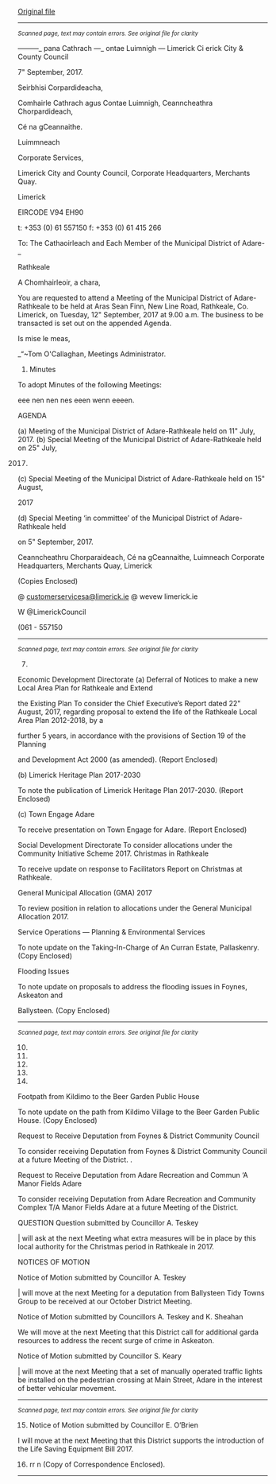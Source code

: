 [Original file](https://www.limerick.ie/sites/default/files/media/documents/2017-09/00%20Agenda%20-%20Monthly%20Meeting%20of%20the%20Municipal%20District%20of%20Adare-Rathkeale%20-%2012th%20September%202017.pdf)

---
*<small>Scanned page, text may contain errors. See original file for clarity</small>*  

———_ pana Cathrach
—_ ontae Luimnigh
— Limerick Ci
erick City
& County Council

7" September, 2017.

Seirbhisi Corpardideacha,

Comhairle Cathrach agus Contae Luimnigh,
Ceanncheathra Chorpardideach,

Cé na gCeannaithe.

Luimmneach

Corporate Services,

Limerick City and County Council,
Corporate Headquarters,
Merchants Quay.

Limerick

EIRCODE V94 EH90

t: +353 (0) 61 557150
f: +353 (0) 61 415 266

To: The Cathaoirleach and Each Member of the Municipal District of Adare- _

Rathkeale

A Chomhairleoir, a chara,

You are requested to attend a Meeting of the Municipal District of Adare-Rathkeale to be held at
Aras Sean Finn, New Line Road, Rathkeale, Co. Limerick, on Tuesday, 12" September, 2017 at
9.00 a.m. The business to be transacted is set out on the appended Agenda.

Is mise le meas,

_“~Tom O'Callaghan,
Meetings Administrator.

1. Minutes

To adopt Minutes of the following Meetings:

eee nen nen nes eeen wenn eeeen.

AGENDA

(a) Meeting of the Municipal District of Adare-Rathkeale held on 11" July, 2017.
(b) Special Meeting of the Municipal District of Adare-Rathkeale held on 25" July,

2017.

(c) Special Meeting of the Municipal District of Adare-Rathkeale held on 15" August,

2017

(d) Special Meeting ‘in committee’ of the Municipal District of Adare-Rathkeale held

on 5" September, 2017.

Ceanncheathru Chorparaideach, Cé na gCeannaithe, Luimneach
Corporate Headquarters, Merchants Quay, Limerick

(Copies Enclosed)

@ customerservicesa@limerick.ie
@ wevew limerick.ie

W @LimerickCouncil

(061 - 557150


---
*<small>Scanned page, text may contain errors. See original file for clarity</small>*  

7.

Economic Development Directorate
(a) Deferral of Notices to make a new Local Area Plan for Rathkeale and Extend

the Existing Plan
To consider the Chief Executive’s Report dated 22" August, 2017, regarding
proposal to extend the life of the Rathkeale Local Area Plan 2012-2018, by a

further 5 years, in accordance with the provisions of Section 19 of the Planning

and Development Act 2000 (as amended).
(Report Enclosed)

(b) Limerick Heritage Plan 2017-2030

To note the publication of Limerick Heritage Plan 2017-2030.
(Report Enclosed)

(c) Town Engage Adare

To receive presentation on Town Engage for Adare.
(Report Enclosed)

Social Development Directorate
To consider allocations under the Community Initiative Scheme 2017.
Christmas in Rathkeale

To receive update on response to Facilitators Report on Christmas at Rathkeale.

General Municipal Allocation (GMA) 2017

To review position in relation to allocations under the General Municipal Allocation 2017.

Service Operations — Planning & Environmental Services

To note update on the Taking-In-Charge of An Curran Estate, Pallaskenry.
(Copy Enclosed)

Flooding Issues

To note update on proposals to address the flooding issues in Foynes, Askeaton and

Ballysteen.
(Copy Enclosed)


---
*<small>Scanned page, text may contain errors. See original file for clarity</small>*  

10.

11.

12.

13.

14.

Footpath from Kildimo to the Beer Garden Public House

To note update on the path from Kildimo Village to the Beer Garden Public House.
(Copy Enclosed)

Request to Receive Deputation from Foynes & District Community Council

To consider receiving Deputation from Foynes & District Community Council at a future
Meeting of the District. .

Request to Receive Deputation from Adare Recreation and Commun ‘A
Manor Fields Adare

To consider receiving Deputation from Adare Recreation and Community Complex T/A
Manor Fields Adare at a future Meeting of the District.

QUESTION
Question submitted by Councillor A. Teskey

| will ask at the next Meeting what extra measures will be in place by this local authority
for the Christmas period in Rathkeale in 2017.

NOTICES OF MOTION

Notice of Motion submitted by Councillor A. Teskey

| will move at the next Meeting for a deputation from Ballysteen Tidy Towns Group to be
received at our October District Meeting.

Notice of Motion submitted by Councillors A. Teskey and K. Sheahan

We will move at the next Meeting that this District call for additional garda resources to
address the recent surge of crime in Askeaton.

Notice of Motion submitted by Councillor S. Keary

| will move at the next Meeting that a set of manually operated traffic lights be installed
on the pedestrian crossing at Main Street, Adare in the interest of better vehicular
movement.


---
*<small>Scanned page, text may contain errors. See original file for clarity</small>*  

15. Notice of Motion submitted by Councillor E. O’Brien

I will move at the next Meeting that this District supports the introduction of the Life
Saving Equipment Bill 2017.

16. rr n
(Copy of Correspondence Enclosed).


---
